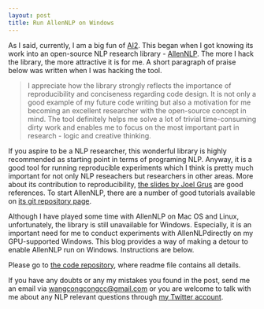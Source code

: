 ```yaml
---
layout: post
title: Run AllenNLP on Windows
---
```


As I said, currently, I am a big fun of [AI2](https://allenai.org/index.html). This began when I got knowing its work into an open-source NLP research library - [AllenNLP](https://allennlp.org/). The more I hack the library, the more attractive it is for me. A short paragraph of praise below was written when I was hacking the tool.


> I appreciate how the library strongly reflects the importance of reproducibility and conciseness regarding code design. It is not only a good example of my future code writing but also a motivation for me becoming an excellent researcher with the open-source concept in mind. The tool definitely helps me solve a lot of trivial time-consuming dirty work and enables me to focus on the most important part in research - logic and creative thinking. 


If you aspire to be a NLP researcher, this wonderful library is highly recommended as starting point in terms of programing NLP. Anyway, it is a good tool for running reproducible experiments which I think is pretty much important for not only NLP reseachers but researchers in other areas. More about its contribution to reproducibility, [the slides by Joel Grus](https://docs.google.com/presentation/d/1ivK8AKgz8Hx-ZYzPC9gJyQK6tzuhR3UuhCEajFGJDlA/edit) are good references. To start AllenNLP, there are a number of good tutorials available on [its git repository page](https://github.com/allenai/allennlp).

Although I have played some time with AllenNLP on Mac OS and Linux, unfortunately, the library is still unavailable for Windows. Especially, it is an important need for me to conduct experiments with AllenNLPdirectly on my GPU-supported Windows. This blog provides a way of making a detour to enable AllenNLP run on Windows. Instructions are below.

Please go to [the code repository](https://github.com/wangcongcong123/AllenNLPonWins), where readme file contains all details.

If you have any doubts or any my mistakes you found in the post, send me an email via [wangcongcongcc@gmail.com](mailto:wangcongcongcc@gmail.com) or you are welcome to talk with me about any NLP relevant questions through [my Twitter account](https://twitter.com/WangcongcongCC).

